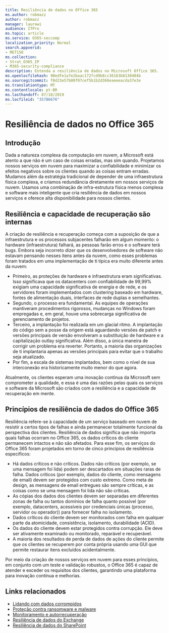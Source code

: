 ```yaml
---
title: Resiliência de dados no Office 365
ms.author: robmazz
author: robmazz
manager: laurawi
audience: ITPro
ms.topic: article
ms.service: O365-seccomp
localization_priority: Normal
search.appverid:
- MET150
ms.collection:
- Strat_O365_IP
- M365-security-compliance
description: Entenda a resiliência de dados no Microsoft Office 365.
ms.openlocfilehash: 90edfe1a7e2baac172fcd9b8cc36163b8130484b
ms.sourcegitcommit: f0d23e57b00f07cef5b1b2d366eaeeeacda37e3e
ms.translationtype: MT
ms.contentlocale: pt-BR
ms.lasthandoff: 07/18/2019
ms.locfileid: "35786676"
---
```

# <a name="data-resiliency-in-office-365"></a>Resiliência de dados no Office 365

## <a name="introduction"></a>Introdução
Dada a natureza complexa da computação em nuvem, a Microsoft está atento a que não é um caso de coisas erradas, mas sim quando. Projetamos nossos serviços em nuvem para maximizar a confiabilidade e minimizar os efeitos negativos sobre os clientes quando as coisas entram erradas. Mudamos além da estratégia tradicional de depender de uma infraestrutura física complexa, e criamos redundância diretamente em nossos serviços de nuvem. Usamos uma combinação de infra-estrutura física menos complexa e software mais inteligente que cria resiliência de dados em nossos serviços e oferece alta disponibilidade para nossos clientes. 

## <a name="resiliency-and-recoverability-are-built-in"></a>Resiliência e capacidade de recuperação são internas 
A criação de resiliência e recuperação começa com a suposição de que a infraestrutura e os processos subjacentes falharão em algum momento: o hardware (infraestrutura) falhará, as pessoas farão erros e o software terá bugs. Embora seja incorreto dizer que os desenvolvedores de software não estavam pensando nesses itens antes da nuvem, como esses problemas foram tratados em uma implementação de ti típica era muito diferente antes da nuvem: 
- Primeiro, as proteções de hardware e infraestrutura eram significativas. Isso significava que os datacenters com confiabilidade de 99,99% exigiam uma capacidade significativa de energia e de rede, e os servidores foram implementados com clustering baseado em hardware, fontes de alimentação duais, interfaces de rede duplas e semelhantes. 
- Segundo, o processo era fundamental. As equipes de operações mantiveram procedimentos rigorosos, mudanças no Windows foram empregadas e, em geral, houve uma sobrecarga significativa de gerenciamento de projetos. 
- Terceiro, a implantação foi realizada em um glacial ritmo. A implantação do código sem a posse da origem está aguardando versões de patch e versões principais de versão envolveram a substituição de hardware e a capitalização outlay significativa. Além disso, a única maneira de corrigir um problema era reverter. Portanto, a maioria das organizações de ti implantaria apenas as versões principais para evitar que o trabalho seja atualizado. 
- Por fim, a escala de sistemas implantados, bem como o nível de sua interconexão era historicamente muito menor do que agora. 

Atualmente, os clientes esperam uma inovação contínua da Microsoft sem comprometer a qualidade, e essa é uma das razões pelas quais os serviços e software da Microsoft são criados com a resiliência e a capacidade de recuperação em mente. 

## <a name="office-365-data-resiliency-principles"></a>Princípios de resiliência de dados do Office 365 
Resiliência refere-se à capacidade de um serviço baseado em nuvem de resistir a certos tipos de falhas e ainda permanecer totalmente funcional da perspectiva dos clientes. Resiliência de dados significa que não importa quais falhas ocorram no Office 365, os dados críticos do cliente permanecem intactos e não são afetados. Para esse fim, os serviços do Office 365 foram projetados em torno de cinco princípios de resiliência específicos: 
- Há dados críticos e não críticos. Dados não críticos (por exemplo, se uma mensagem foi lida) podem ser descartados em situações raras de falha. Dados críticos (por exemplo, dados do cliente, como mensagens de email) devem ser protegidos com custo extremo. Como meta de design, as mensagens de email entregues são sempre críticas, e as coisas como se uma mensagem foi lida não são críticas. 
- As cópias dos dados dos clientes devem ser separadas em diferentes zonas de falha ou tantos domínios de falha quanto possível (por exemplo, datacenters, acessíveis por credenciais únicas (processo, servidor ou operador)) para fornecer falha no isolamento. 
- Dados críticos do cliente devem ser monitorados com falha em qualquer parte da atomicidade, consistência, isolamento, durabilidade (ACID). 
- Os dados do cliente devem estar protegidos contra corrupção. Ele deve ser ativamente examinado ou monitorado, reparável e recuperável. 
- A maioria dos resultados de perda de dados de ações do cliente permite que os clientes se recuperem por conta própria usando uma GUI que permite restaurar itens excluídos acidentalmente. 
 
Por meio da criação de nossos serviços em nuvem para esses princípios, em conjunto com um teste e validação robustos, o Office 365 é capaz de atender e exceder os requisitos dos clientes, garantindo uma plataforma para inovação contínua e melhorias. 

## <a name="related-links"></a>Links relacionados

- [Lidando com dados corrompidos](office-365-dealing-with-data-corruption.md)
- [Proteção contra ransomware e malware](office-365-malware-and-ransomware-protection.md)
- [Monitoramento e autorrecuperação](office-365-monitoring-and-self-healing.md)
- [Resiliência de dados do Exchange](office-365-exchange-data-resiliency.md)
- [Resiliência de dados do SharePoint](office-365-sharepoint-data-resiliency.md)